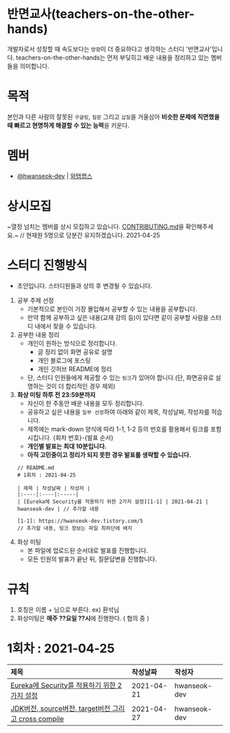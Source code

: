 # 반면교사(teachers-on-the-other-hands)

개발자로서 성장할 때 속도보다는 `방향`이 더 중요하다고 생각하는 스터디 '반면교사'입니다. teachers-on-the-other-hands는 먼저 부딪히고 배운 내용을 정리하고 있는 멤버들을 의미합니다.  

# 목적

본인과 다른 사람의 잘못된 `구글링`, `질문` 그리고 `삽질`을 거울삼아 **비슷한 문제에 직면했을 때 빠르고 현명하게 해결할 수 있는 능력**을 키운다.  

# 멤버

- [@hwanseok-dev][810] | [와탭랩스][811]

# 상시모집

~열정 넘치는 멤버를 상시 모집하고 있습니다. [CONTRIBUTING.md][901]을 확인해주세요.~ // 현재원 5명으로 당분간 유지하겠습니다. 2021-04-25 

# 스터디 진행방식

* 초안입니다. 스터디원들과 상의 후 변경될 수 있습니다.  

1. 공부 주제 선정
    - 기본적으로 본인이 가장 몰입해서 공부할 수 있는 내용을 공부합니다.
    - 만약 함께 공부하고 싶은 내용(교재 강의 등)이 있다면 같이 공부할 사람을 스터디 내에서 찾을 수 있습니다.
1. 공부한 내용 정리
    - 개인이 원하는 방식으로 정리합니다. 
        - 글 정리 없이 화면 공유로 설명
        - 개인 블로그에 포스팅
        - 개인 깃허브 README에 정리
    - 단, 스터디 인원들에게 제공할 수 있는 `링크`가 있어야 합니다.(단, 화면공유로 설명하는 것이 더 합리적인 경우 제외)
1. **화상 미팅 하루 전 23:59분까지**
    - 자신이 한 주동안 배운 내용을 모두 정리합니다. 
    - 공유하고 싶은 내용을 `일부 선정`하여 아래와 같이 제목, 작성날짜, 작성자를 적습니다.
    - 제목에는 mark-down 양식에 따라 1-1, 1-2 등의 번호를 활용해서 링크를 포함시킵니다. {회차 번호}-{발표 순서}
    - **개인별 발표는 최대 10분입니다.** 
    - **아직 고민중이고 정리가 되지 못한 경우 발표를 생략할 수 있습니다.**
    ```
    // README.md
    # 1회차 : 2021-04-25

    | 제목 | 작성날짜 | 작성자 |
    |:----|:----|:-----|
    | [Eureka에 Security를 적용하기 위한 2가지 설정][1-1] | 2021-04-21 | hwanseok-dev | // 추가할 내용

    [1-1]: https://hwanseok-dev.tistory.com/5                                    // 추가할 내용, 링크 정보는 파일 최하단에 배치
    ```
1. 화상 미팅 
    - 본 파일에 업로드된 순서대로 발표를 진행합니다.
    - 모든 인원의 발표가 끝난 뒤, 질문답변을 진행합니다.  

# 규칙

1. 호칭은 이름 + 님으로 부른다. ex) 환석님
1. 화상미팅은 **매주 ??요일 ??시**에 진행한다. ( 협의 중 )  

# 1회차 : 2021-04-25

| 제목 | 작성날짜 | 작성자 |
|:----|:----|:-----|
| [Eureka에 Security를 적용하기 위한 2가지 설정][1-1] | 2021-04-21 | hwanseok-dev |
| [JDK버전, source버전, target버전 그리고 cross compile][1-2] | 2021-04-27 | hwanseok-dev |


[810]: https://github.com/hwanseok-dev
[811]: https://www.whatap.io/ko/

[901]: ./CONTRIBUTING.md

[1-1]: https://hwanseok-dev.tistory.com/5 
[1-2]: https://hwanseok-dev.tistory.com/18

